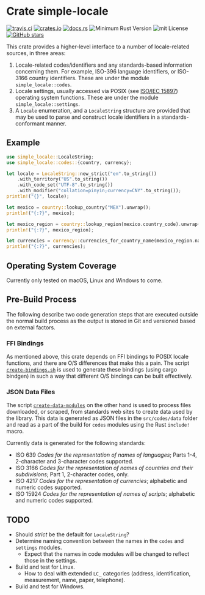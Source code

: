 # Crate simple-locale

[![travis.ci](https://travis-ci.org/johnstonskj/simple-locale.svg?branch=master)](https://travis-ci.org/johnstonskj/simple-locale)
[![crates.io](https://img.shields.io/crates/v/simple-locale.svg)](https://crates.io/crates/simple-locale)
[![docs.rs](https://docs.rs/simple-locale/badge.svg)](https://docs.rs/simple-locale)
![Minimum Rust Version](https://img.shields.io/badge/Min%20Rust-1.34-green.svg)
![mit License](https://img.shields.io/badge/license-mit-118811.svg)
[![GitHub stars](https://img.shields.io/github/stars/johnstonskj/simple-locale.svg)](https://github.com/johnstonskj/simple-locale/stargazers)

This crate provides a higher-level interface to a number of locale-related
sources, in three areas:

1. Locale-related codes/identifiers and any standards-based information
   concerning them. For example, ISO-396 language identifiers, or ISO-3166
   country identifiers. These are under the module `simple_locale::codes`.
1. Locale settings, usually accessed via POSIX (see
   [ISO/IEC 15897](https://www.iso.org/standard/50707.html)) operating system
   functions. These are under the module `simple_locale::settings`.
1. A `Locale` enumeration, and a `LocaleString` structure are provided
   that may be used to parse and construct locale identifiers in
   a standards-conformant manner.

## Example

```rust
use simple_locale::LocaleString;
use simple_locale::codes::{country, currency};

let locale = LocaleString::new_strict("en".to_string())
    .with_territory("US".to_string())
    .with_code_set("UTF-8".to_string())
    .with_modifier("collation=pinyin;currency=CNY".to_string());
println!("{}", locale);

let mexico = country::lookup_country("MEX").unwrap();
println!("{:?}", mexico);

let mexico_region = country::lookup_region(mexico.country_code).unwrap();
println!("{:?}", mexico_region);

let currencies = currency::currencies_for_country_name(mexico_region.name.as_str());
println!("{:?}", currencies);
```

## Operating System Coverage

Currently only tested on macOS, Linux and Windows to come.

## Pre-Build Process

The following describe two code generation steps that are executed outside
the normal build process as the output is stored in Git and versioned 
based on external factors.

### FFI Bindings

As mentioned above, this crate depends on FFI bindings to POSIX locale
functions, and there are O/S differences that make this a pain. The script
[`create-bindings.sh`](https://github.com/johnstonskj/simple-locale/blob/master/create-bindings.sh)
is used to generate these bindings (using cargo bindgen) in such a way that
different O/S bindings can be built effectively.

### JSON Data Files

The script [`create-data-modules`](https://github.com/johnstonskj/simple-locale/blob/master/create-data-modules.sh)
on the other hand is used to process files downloaded, or scraped, from
standards web sites to create data used by the library. This data is generated
as JSON files in the `src/codes/data` folder and read as a part of the 
build for `codes` modules using the Rust `include!` macro.

Currently data is generated for the following standards:

* ISO 639 _Codes for the representation of names of languages_; Parts 1-4, 
  2-character and 3-character codes supported. 
* ISO 3166 _Codes for the representation of names of countries and their 
  subdivisions_; Part 1, 2-character codes, only.
* ISO 4217 _Codes for the representation of currencies_; alphabetic and 
  numeric codes supported.
* ISO 15924 _Codes for the representation of names of scripts_; alphabetic 
  and numeric codes supported.

## TODO

* Should _strict_ be the default for `LocaleString`?
* Determine naming convention between the names in the `codes` and `settings`
  modules. 
  * Expect that the names in code modules will be changed to reflect
    those in the settings.
* Build and test for Linux.
  * How to deal with extended `LC_` categories (address, identification,
    measurement, name, paper, telephone). 
* Build and test for Windows.